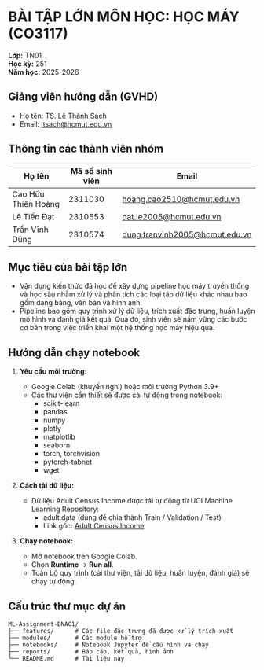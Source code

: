 # BÀI TẬP LỚN MÔN HỌC: HỌC MÁY (CO3117)

**Lớp:** TN01  
**Học kỳ:** 251  
**Năm học:** 2025-2026

## Giảng viên hướng dẫn (GVHD)

- Họ tên: TS. Lê Thành Sách
- Email: ltsach@hcmut.edu.vn

## Thông tin các thành viên nhóm

| Họ tên              | Mã số sinh viên | Email                          |
| ------------------- | --------------- | ------------------------------ |
| Cao Hữu Thiên Hoàng | 2311030         | hoang.cao2510@hcmut.edu.vn     |
| Lê Tiến Đạt         | 2310653         | dat.le2005@hcmut.edu.vn        |
| Trần Vĩnh Dũng      | 2310574         | dung.tranvinh2005@hcmut.edu.vn |

## Mục tiêu của bài tập lớn

- Vận dụng kiến thức đã học để xây dựng pipeline học máy truyền thống và học sâu nhằm xử lý và phân tích các loại tập dữ liệu khác nhau bao gồm dạng bảng, văn bản và hình ảnh.
- Pipeline bao gồm quy trình xử lý dữ liệu, trích xuất đặc trưng, huấn luyện mô hình và đánh giá kết quả. Qua đó, sinh viên sẽ nắm vững các bước cơ bản trong việc triển khai một hệ thống học máy hiệu quả.

## Hướng dẫn chạy notebook

1. **Yêu cầu môi trường:**

   - Google Colab (khuyến nghị) hoặc môi trường Python 3.9+
   - Các thư viện cần thiết sẽ được cài tự động trong notebook:
     - scikit-learn
     - pandas
     - numpy
     - plotly
     - matplotlib
     - seaborn
     - torch, torchvision
     - pytorch-tabnet
     - wget

2. **Cách tải dữ liệu:**
   - Dữ liệu Adult Census Income được tải tự động từ UCI Machine Learning Repository:
     - adult.data (dùng để chia thành Train / Validation / Test)
     - Link gốc: [Adult Census Income](https://archive.ics.uci.edu/ml/machine-learning-databases/adult/adult.data)
3. **Chạy notebook:**
   - Mở notebook trên Google Colab.
   - Chọn **Runtime** → **Run all**.
   - Toàn bộ quy trình (cài thư viện, tải dữ liệu, huấn luyện, đánh giá) sẽ chạy tự động.

## Cấu trúc thư mục dự án

```
ML-Assignment-DNAC1/
├── features/      # Các file đặc trưng đã được xử lý trích xuất
├── modules/       # Các module hỗ trợ
├── notebooks/     # Notebook Jupyter để cấu hình và chạy
├── reports/       # Báo cáo, kết quả, hình ảnh
└── README.md      # Tài liệu này
```
